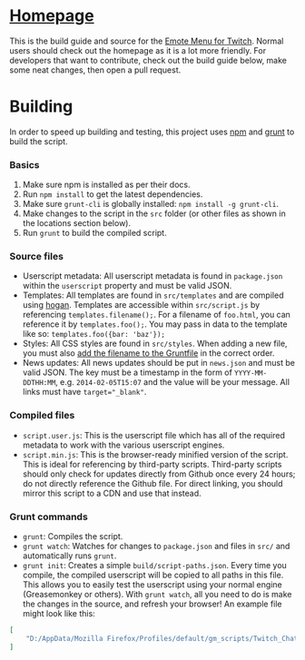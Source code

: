 # [Homepage](http://cletusc.github.io/Userscript--Twitch-Chat-Emotes/)

This is the build guide and source for the [Emote Menu for Twitch](http://cletusc.github.io/Userscript--Twitch-Chat-Emotes/). Normal users should check out the homepage as it is a lot more friendly. For developers that want to contribute, check out the build guide below, make some neat changes, then open a pull request.

# Building

In order to speed up building and testing, this project uses [npm](https://www.npmjs.org/) and [grunt](http://gruntjs.com/) to build the script.

### Basics

1. Make sure npm is installed as per their docs.
2. Run `npm install` to get the latest dependencies.
3. Make sure `grunt-cli` is globally installed: `npm install -g grunt-cli`.
4. Make changes to the script in the `src` folder (or other files as shown in the locations section below).
5. Run `grunt` to build the compiled script.

### Source files

- Userscript metadata: All userscript metadata is found in `package.json` within the `userscript` property and must be valid JSON.
- Templates: All templates are found in `src/templates` and are compiled using [hogan](https://www.npmjs.org/package/grunt-hogan). Templates are accessible within `src/script.js` by referencing `templates.filename();`. For a filename of `foo.html`, you can reference it by `templates.foo();`. You may pass in data to the template like so: `templates.foo({bar: 'baz'});`
- Styles: All CSS styles are found in `src/styles`. When adding a new file, you must also [add the filename to the Gruntfile](https://github.com/search?q=%22build%2Fstyles.css%22+path%3A%2FGruntfile.js+repo%3Acletusc%2FUserscript--Twitch-Chat-Emotes&type=Code&ref=searchresults) in the correct order.
- News updates: All news updates should be put in `news.json` and must be valid JSON. The key must be a timestamp in the form of `YYYY-MM-DDTHH:MM`, e.g. `2014-02-05T15:07` and the value will be your message. All links must have `target="_blank"`.

### Compiled files

- `script.user.js`: This is the userscript file which has all of the required metadata to work with the various userscript engines.
- `script.min.js`: This is the browser-ready minified version of the script. This is ideal for referencing by third-party scripts. Third-party scripts should only check for updates directly from Github once every 24 hours; do not directly reference the Github file. For direct linking, you should mirror this script to a CDN and use that instead.

### Grunt commands

- `grunt`: Compiles the script.
- `grunt watch`: Watches for changes to `package.json` and files in `src/` and automatically runs `grunt`.
- `grunt init`: Creates a simple `build/script-paths.json`. Every time you compile, the compiled userscript will be copied to all paths in this file. This allows you to easily test the userscript using your normal engine (Greasemonkey or others). With `grunt watch`, all you need to do is make the changes in the source, and refresh your browser! An example file might look like this:

```json
[
    "D:/AppData/Mozilla Firefox/Profiles/default/gm_scripts/Twitch_Chat_Emotes/script.user.js"
]
```
